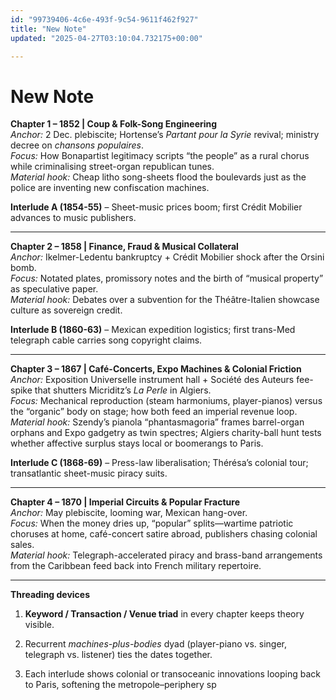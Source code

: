 ```yaml
---
id: "99739406-4c6e-493f-9c54-9611f462f927"
title: "New Note"
updated: "2025-04-27T03:10:04.732175+00:00"

---
```

# New Note

<p><strong>Chapter 1 – 1852 | Coup &amp; Folk-Song Engineering</strong><br><em>Anchor:</em> 2 Dec. plebiscite; Hortense’s <em>Partant pour la Syrie</em> revival; ministry decree on <em>chansons populaires</em>.<br><em>Focus:</em> How Bonapartist legitimacy scripts “the people” as a rural chorus while criminalising street-organ republican tunes.<br><em>Material hook:</em> Cheap litho song-sheets flood the boulevards just as the police are inventing new confiscation machines.</p><p><strong>Interlude A (1854-55)</strong> – Sheet-music prices boom; first Crédit Mobilier advances to music publishers.</p><hr><p><strong>Chapter 2 – 1858 | Finance, Fraud &amp; Musical Collateral</strong><br><em>Anchor:</em> Ikelmer-Ledentu bankruptcy + Crédit Mobilier shock after the Orsini bomb.<br><em>Focus:</em> Notated plates, promissory notes and the birth of “musical property” as speculative paper.<br><em>Material hook:</em> Debates over a subvention for the Théâtre-Italien showcase culture as sovereign credit.</p><p><strong>Interlude B (1860-63)</strong> – Mexican expedition logistics; first trans-Med telegraph cable carries song copyright claims.</p><hr><p><strong>Chapter 3 – 1867 | Café-Concerts, Expo Machines &amp; Colonial Friction</strong><br><em>Anchor:</em> Exposition Universelle instrument hall + Société des Auteurs fee-spike that shutters Micriditz’s <em>La Perle</em> in Algiers.<br><em>Focus:</em> Mechanical reproduction (steam harmoniums, player-pianos) versus the “organic” body on stage; how both feed an imperial revenue loop.<br><em>Material hook:</em> Szendy’s pianola “phantasmagoria” frames barrel-organ orphans and Expo gadgetry as twin spectres; Algiers charity-ball hunt tests whether affective surplus stays local or boomerangs to Paris.</p><p><strong>Interlude C (1868-69)</strong> – Press-law liberalisation; Thérésa’s colonial tour; transatlantic sheet-music piracy suits.</p><hr><p><strong>Chapter 4 – 1870 | Imperial Circuits &amp; Popular Fracture</strong><br><em>Anchor:</em> May plebiscite, looming war, Mexican hang-over.<br><em>Focus:</em> When the money dries up, “popular” splits—wartime patriotic choruses at home, café-concert satire abroad, publishers chasing colonial sales.<br><em>Material hook:</em> Telegraph-accelerated piracy and brass-band arrangements from the Caribbean feed back into French military repertoire.</p><hr><p><strong>Threading devices</strong></p><ol><li><p><strong>Keyword / Transaction / Venue triad</strong> in every chapter keeps theory visible.</p></li><li><p>Recurrent <em>machines-plus-bodies</em> dyad (player-piano vs. singer, telegraph vs. listener) ties the dates together.</p></li><li><p>Each interlude shows colonial or transoceanic innovations looping back to Paris, softening the metropole–periphery sp</p></li></ol>